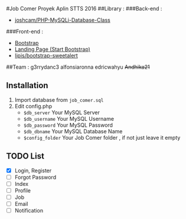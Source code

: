 #Job Comer
Proyek Aplin STTS 2016
##Library :
###Back-end :
- [joshcam/PHP-MySQLi-Database-Class](https://github.com/joshcam/PHP-MySQLi-Database-Class)

###Front-end :
- [Bootstrap](http://getbootstrap.com/)
- [Landing Page (Start Bootstrap)](https://startbootstrap.com/template-overviews/landing-page/)
- [lipis/bootstrap-sweetalert](https://lipis.github.io/bootstrap-sweetalert/)

##Team :
g3rrydanc3
alfonsiaronna
edricwahyu
~~Andhika21~~

## Installation
1. Import database from `job_comer.sql`
2. Edit config.php
	- `$db_server` Your MySQL Server
	- `$db_username` Your MySQL Username
	- `$db_password` Your MySQL Password
	- `$db_dbname` Your MySQL Database Name
	- `$config_folder` Your Job Comer folder , if not just leave it empty
  
## TODO List
- [X] Login, Register
- [ ] Forgot Password
- [ ] Index
- [ ] Profile
- [ ] Job
- [ ] Email
- [ ] Notification
